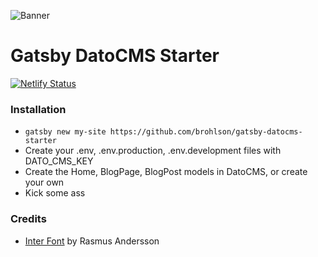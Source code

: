 ![Banner](https://i.imgur.com/KDyK3sU.jpg "Banner")

# Gatsby DatoCMS Starter

[![Netlify Status](https://api.netlify.com/api/v1/badges/6fa40240-03dc-4966-9286-7667ceb79dc4/deploy-status)](https://app.netlify.com/sites/gatsby-datocms-starter/deploys)

### Installation

- `gatsby new my-site https://github.com/brohlson/gatsby-datocms-starter`
- Create your .env, .env.production, .env.development files with DATO_CMS_KEY
- Create the Home, BlogPage, BlogPost models in  DatoCMS, or create your own
- Kick some ass 

### Credits 
- [Inter Font](https://rsms.me/inter/) by Rasmus Andersson